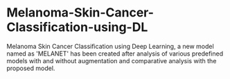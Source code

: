 # Melanoma-Skin-Cancer-Classification-using-DL
Melanoma Skin Cancer Classification using Deep Learning, a new model named as 'MELANET' has been created after analysis of various predefined models with and without augmentation and comparative analysis with the proposed model.
